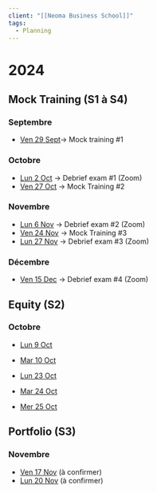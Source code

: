 ```yaml
---
client: "[[Neoma Business School]]"
tags:
  - Planning
---
```

# 2024
## Mock Training (S1 à S4)
### Septembre
- [Ven 29 Sept](2023-09-29.md)→ Mock training #1

### Octobre
- [Lun 2 Oct](2023-10-02) → Debrief exam #1 (Zoom)
- [Ven 27 Oct](2023-10-27) → Mock Training #2

### Novembre
- [Lun 6 Nov](2023-11-06) → Debrief exam #2 (Zoom)
- [Ven 24 Nov](2023-11-24) → Mock Training #3
- [Lun 27 Nov](2023-11-27) → Debrief exam #3 (Zoom)

### Décembre
- [Ven 15 Dec](2023-12-15) → Debrief exam #4 (Zoom)

## Equity (S2)
### Octobre
- [Lun 9 Oct](2023-10-09)
- [Mar 10 Oct](2023-03-10)

- [Lun 23 Oct](2023-10-23.md)
- [Mar 24 Oct](2023-03-24)
- [Mer 25 Oct](2023-10-25)

## Portfolio (S3)

### Novembre
- [Ven 17 Nov](2023-11-17) (à confirmer)
- [Lun 20 Nov](2023-11-20) (à confirmer)